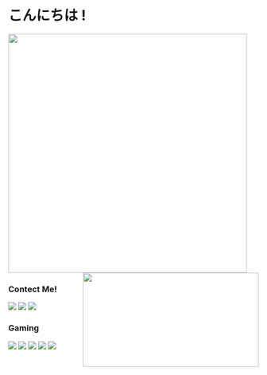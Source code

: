 # こんにちは !

<a href="#">
<img width="480" align="center" src="https://github-readme-stats.vercel.app/api?username=Z0TEExt&theme=dark&hide_title=false&show_icons=true&hide_border=true&bg_color=0d1117&custom_title=GitHub%20Stats&icon_color=ffe5b4&include_all_commits=true&count_private=true">
<img height="189" width="354" align="right" src="https://lanyard-profile-readme.vercel.app/api/277397789909057538?bg=0d1117"/>
<br>
</a>
  
### Contect Me!
[![](https://img.shields.io/badge/Facebook-%231877F2.svg?style=for-the-badge&logo=Facebook&logoColor=white)](https://facebook.com/Z0TEE)
[![](https://img.shields.io/badge/Discord-5865F2?logo=Discord&logoColor=white&style=for-the-badge)](https://discord.com/users/277397789909057538)
[![](https://img.shields.io/badge/Twitter-1DA1F2?logo=Twitter&logoColor=white&style=for-the-badge)](https://twitter.com/Z0TEExt)

### Gaming

[![](https://img.shields.io/badge/Steam-1b2838?logo=Steam&logoColor=white&style=for-the-badge)](https://steamcommunity.com/id/Z0TEExt)
[![](https://img.shields.io/badge/Ubisoft-0070ff?logo=Ubisoft&logoColor=white&style=for-the-badge)](#)
[![](https://img.shields.io/badge/Origin-F56C2D?logo=Origin&logoColor=white&style=for-the-badge)](#)
[![](https://img.shields.io/badge/Epic%20Games-313131?logo=EpicGames&logoColor=white&style=for-the-badge)](#)
[![](https://img.shields.io/badge/Xbox-107C10?logo=Xbox&logoColor=white&style=for-the-badge)](#)

